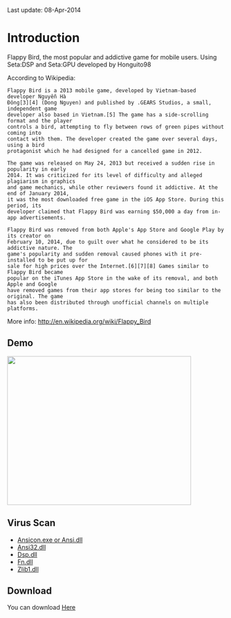 
Last update: 08-Apr-2014

# Introduction #

Flappy Bird, the most popular and addictive game for mobile users.
Using Seta:DSP and Seta:GPU developed by Honguito98

According to Wikipedia:
```
Flappy Bird is a 2013 mobile game, developed by Vietnam-based developer Nguyễn Hà
Đông[3][4] (Dong Nguyen) and published by .GEARS Studios, a small, independent game
developer also based in Vietnam.[5] The game has a side-scrolling format and the player
controls a bird, attempting to fly between rows of green pipes without coming into
contact with them. The developer created the game over several days, using a bird
protagonist which he had designed for a cancelled game in 2012.

The game was released on May 24, 2013 but received a sudden rise in popularity in early
2014. It was criticized for its level of difficulty and alleged plagiarism in graphics
and game mechanics, while other reviewers found it addictive. At the end of January 2014,
it was the most downloaded free game in the iOS App Store. During this period, its
developer claimed that Flappy Bird was earning $50,000 a day from in-app advertisements.

Flappy Bird was removed from both Apple's App Store and Google Play by its creator on
February 10, 2014, due to guilt over what he considered to be its addictive nature. The
game's popularity and sudden removal caused phones with it pre-installed to be put up for
sale for high prices over the Internet.[6][7][8] Games similar to Flappy Bird became
popular on the iTunes App Store in the wake of its removal, and both Apple and Google
have removed games from their app stores for being too similar to the original. The game
has also been distributed through unofficial channels on multiple platforms.

```
More info: http://en.wikipedia.org/wiki/Flappy_Bird

## Demo ##
<a href='http://www.youtube.com/watch?feature=player_embedded&v=lbBEvCc3wiI' target='_blank'><img src='http://img.youtube.com/vi/lbBEvCc3wiI/0.jpg' width='425' height=344 /></a>

## Virus Scan ##
  * [Ansicon.exe or Ansi.dll](https://www.virustotal.com/es/file/d39e2b1ea3eb9688b6fbba8739a7182d1d40c50410c0ae528200318ebf7bd623/analysis/)
  * [Ansi32.dll](https://www.virustotal.com/es/file/d2acb00dde88f32d7b1bbd1e40cbaa1fea8b9f853c212e79efb997f4fa6d1173/analysis/)
  * [Dsp.dll](https://www.virustotal.com/es/file/dae14e81d65a16c656d9e0d133d2c5e7ebcca5a2da75fa1aaae2b2136630c776/analysis/1378441704/)
  * [Fn.dll](https://www.virustotal.com/es/file/67210e8f495c7d83ede4d2a7b4b66067ff1ab4b4d33707dbeec3811364949850/analysis/1378441909/)
  * [Zlib1.dll](https://www.virustotal.com/es/file/63e5446b545cd76f9c9d2186dc498d25607e2078631465fd81c73a5852e0d82b/analysis/)

## Download ##
You can download [Here](https://flappy-bird-batch.googlecode.com/svn/Flappy_Bird.zip)
